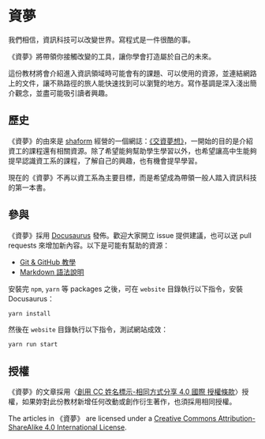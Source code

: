 # 資夢

我們相信，資訊科技可以改變世界。寫程式是一件很酷的事。

《資夢》將帶領你接觸改變的工具，讓你學會打造屬於自己的未來。

這份教材將會介紹進入資訊領域時可能會有的課題、可以使用的資源，並連結網路上的文件，讓不熟路徑的旅人能快速找到可以瀏覽的地方。寫作基調是深入淺出簡介觀念，並盡可能吸引讀者興趣。


## 歷史

《資夢》的由來是 [shaform](https://github.com/shaform) 經營的一個網誌：[《交資夢想》](http://nctucs.wordpress.com)，一開始的目的是介紹資工的課程還有相關資源。除了希望能夠幫助學生學習以外，也希望讓高中生能夠提早認識資工系的課程，了解自己的興趣，也有機會提早學習。


現在的《資夢》不再以資工系為主要目標，而是希望成為帶領一般人踏入資訊科技的第一本書。

## 參與

《資夢》採用 [Docusaurus](https://docusaurus.io/) 發佈。歡迎大家開立 issue 提供建議，也可以送 pull requests 來增加新內容。以下是可能有幫助的資源：

*   [Git & GitHub 教學](http://ncu-csie-snmg.github.io/2013-NCU-CSIE-Website-Design-Competition/git.html)
*   [Markdown 語法說明](http://markdown.tw)

安裝完 `npm`, `yarn` 等 packages 之後，可在 `website` 目錄執行以下指令，安裝 Docusaurus：

  ```bash
  yarn install
  ```

然後在 `website` 目錄執行以下指令，測試網站成效：

  ```bash
  yarn run start
  ```

## 授權

《資夢》的文章採用〈[創用 CC 姓名標示-相同方式分享 4.0 國際 授權條款](http://creativecommons.org/licenses/by-sa/4.0/deed.zh_TW)〉授權，如果妳對此份教材新增任何改動或創作衍生著作，也須採用相同授權。

The articles in 《資夢》 are licensed under a [Creative Commons Attribution-ShareAlike 4.0 International License](http://creativecommons.org/licenses/by-sa/4.0/).
